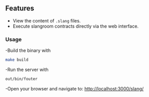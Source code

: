 

## Features

- View the content of `.slang` files.
- Execute slangroom contracts directly via the web interface.

### Usage

-Build the binary with
```bash
make build
```
-Run the server with
```bash
out/bin/fouter
```

-Open your browser and navigate to:
[http://localhost:3000/slang/](http://localhost:3000/slang/)
